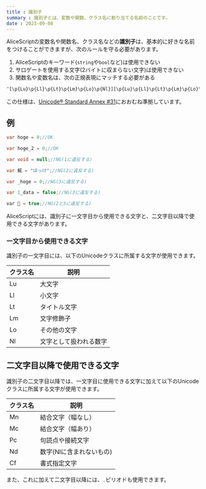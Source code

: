```yaml
---
title : 識別子
summary : 識別子とは、変数や関数、クラス名に割り当てる名前のことです。
date : 2023-09-08
---
```


AliceScriptの変数名や関数名、クラス名などの**識別子**は、基本的に好きな名前をつけることができますが、次のルールを守る必要があります。

1. AliceScriptのキーワード(`string`や`bool`など)は使用できない
2. サロゲートを使用する文字(2バイトに収まらない文字)は使用できない
3. 関数名や変数名は、次の正規表現にマッチする必要がある

```r title="正規表現"
^[\p{Lu}\p{Ll}\p{Lt}\p{Lm}\p{Lo}\p{Nl}][\p{Lu}\p{Ll}\p{Lt}\p{Lm}\p{Lo}\p{Nl}\p{Mn}\p{Mc}\p{Pc}\p{Nd}\p{Cf}\.]*$
```
この仕様は、[Unicode® Standard Annex #31](https://unicode.org/reports/tr31/)におおむね準拠しています。

## 例
```cs title="AliceScript"
var hoge = 0;//OK

var hoge_2 = 0;//OK

var void = null;//NG(1に違反する)

var 𩸽 = "ほっけ";//NG(2に違反する)

var _hoge = 0;//NG(3に違反する)

var 1_data = false;//NG(3に違反する)

var 🙂 = true;//NG(2と3に違反する)
```

AliceScriptには、識別子に一文字目から使用できる文字と、二文字目以降で使用できる文字があります。

### 一文字目から使用できる文字
識別子の一文字目には、以下のUnicodeクラスに所属する文字が使用できます。

|クラス名|説明|
|-|-|
|Lu|大文字|
|Ll|小文字|
|Lt|タイトル文字|
|Lm|文字修飾子|
|Lo|その他の文字|
|Nl|文字として扱われる数字|

## 二文字目以降で使用できる文字
識別子の二文字目以降では、一文字目に使用できる文字に加えて以下のUnicodeクラスに所属する文字が使用できます。

|クラス名|説明|
|-|-|
|Mn|結合文字（幅なし）|
|Mc|結合文字（幅あり）|
|Pc|句読点や接続文字|
|Nd|数字(Nlに含まれないもの)|
|Cf|書式指定文字|

また、これに加えて二文字目以降には、`.`ピリオドも使用できます。
